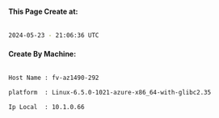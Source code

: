 
   
#### This Page Create at:

```bash

2024-05-23 - 21:06:36 UTC

```

#### Create By Machine:

```bash

Host Name : fv-az1490-292

platform  : Linux-6.5.0-1021-azure-x86_64-with-glibc2.35

Ip Local  : 10.1.0.66

```

